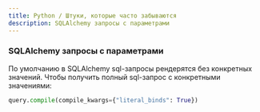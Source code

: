 ```yaml
---
title: Python / Штуки, которые часто забываются 
description: SQLAlchemy запросы с параметрами
---
```


### SQLAlchemy запросы с параметрами

По умолчанию в SQLAlchemy sql-запросы рендерятся без конкретных значений. Чтобы получить полный sql-запрос с конкретными
значениями:

```python
query.compile(compile_kwargs={"literal_binds": True})
```
